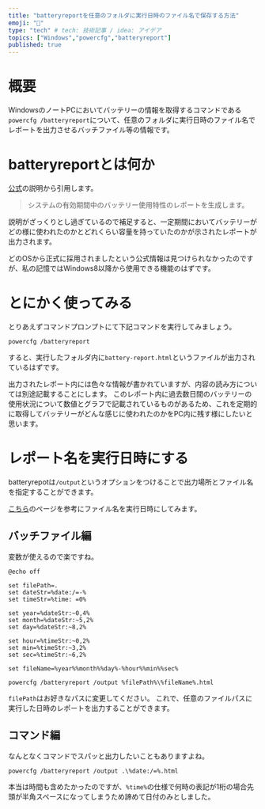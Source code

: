 ```yaml
---
title: "batteryreportを任意のフォルダに実行日時のファイル名で保存する方法"
emoji: "🔋"
type: "tech" # tech: 技術記事 / idea: アイデア
topics: ["Windows","powercfg","batteryreport"]
published: true
---
```


# 概要

WindowsのノートPCにおいてバッテリーの情報を取得するコマンドである`powercfg /batteryreport`について、任意のフォルダに実行日時のファイル名でレポートを出力させるバッチファイル等の情報です。

# batteryreportとは何か

[公式](https://docs.microsoft.com/ja-jp/windows-hardware/design/device-experiences/powercfg-command-line-options#option_batteryreport)の説明から引用します。
> システムの有効期間中のバッテリー使用特性のレポートを生成します。

説明がざっくりとし過ぎているので補足すると、一定期間においてバッテリーがどの様に使われたのかとどれくらい容量を持っていたのかが示されたレポートが出力されます。

どのOSから正式に採用されましたという公式情報は見つけられなかったのですが、私の記憶ではWindows8以降から使用できる機能のはずです。

# とにかく使ってみる

とりあえずコマンドプロンプトにて下記コマンドを実行してみましょう。

```
powercfg /batteryreport
```

すると、実行したフォルダ内に`battery-report.html`というファイルが出力されているはずです。

出力されたレポート内には色々な情報が書かれていますが、内容の読み方については別途記載することにします。
このレポート内に過去数日間のバッテリーの使用状況について数値とグラフで記載されているものがあるため、これを定期的に取得してバッテリーがどんな感じに使われたのかをPC内に残す様にしたいと思います。

# レポート名を実行日時にする

batteryrepotは`/output`というオプションをつけることで出力場所とファイル名を指定することができます。

[こちら](https://tipstour.net/command/8253)のページを参考にファイル名を実行日時にしてみます。

## バッチファイル編

変数が使えるので楽ですね。

```batch
@echo off

set filePath=.
set dateStr=%date:/=-%
set timeStr=%time: =0%

set year=%dateStr:~0,4%
set month=%dateStr:~5,2%
set day=%dateStr:~8,2%

set hour=%timeStr:~0,2%
set min=%timeStr:~3,2%
set sec=%timeStr:~6,2%

set fileName=%year%%month%%day%-%hour%%min%%sec%

powercfg /batteryreport /output %filePath%\%fileName%.html
```

`filePath`はお好きなパスに変更してください。
これで、任意のファイルパスに実行した日時のレポートを出力することができます。

## コマンド編

なんとなくコマンドでスパッと出力したいこともありますよね。

```
powercfg /batteryreport /output .\%date:/=%.html
```

本当は時間も含めたかったのですが、`%time%`の仕様で何時の表記が1桁の場合先頭が半角スペースになってしまうため諦めて日付のみとしました。

